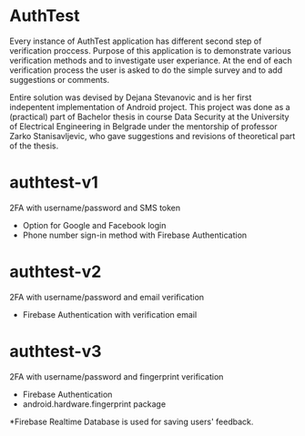  # AuthTest
 
 Every instance of AuthTest application has different second step of verification proccess.
 Purpose of this application is to demonstrate various verification methods and to investigate user experiance.
 At the end of each verification process the user is asked to do the simple survey and to add suggestions or comments.
 
 Entire solution was devised by Dejana Stevanovic and is her first indepentent implementation of Android project.
 This project was done as a (practical) part of Bachelor thesis in course Data Security at the University of
 Electrical Engineering in Belgrade under the mentorship of professor Zarko Stanisavljevic, who gave suggestions and revisions
 of theoretical part of the thesis.

# authtest-v1
2FA with username/password and SMS token
  - Option for Google and Facebook login
  - Phone number sign-in method with Firebase Authentication
  
# authtest-v2
2FA with username/password and email verification
  - Firebase Authentication with verification email

# authtest-v3
2FA with username/password and fingerprint verification
  - Firebase Authentication
  - android.hardware.fingerprint package

*Firebase Realtime Database is used for saving users' feedback.
  




